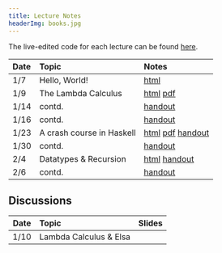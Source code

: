 ```yaml
---
title: Lecture Notes
headerImg: books.jpg
---
```



The live-edited code for each lecture can be found [here][code].

| **Date** | **Topic**           | **Notes**    |
| :------- | :------------------ | :----------- |
| 1/7      | Hello, World!       | [html][lec0] |
| 1/9      | The Lambda Calculus | [html][lec1] [pdf][pdf1] |
| 1/14     | contd.              | [handout][wk2a]
| 1/16     | contd.              | [handout][wk2b]
| 1/23     | A crash course in Haskell  | [html][lec2] [pdf][pdf2] [handout][wk3b] |
| 1/30     | contd.              | [handout][wk4b] |
| 2/4      | Datatypes & Recursion  | [html][lec3] [handout][wk5a] |
| 2/6      | contd.             | [handout][wk5b] |

<!--
| 1/30       | **Midterm I**              |                           |
| 2/6        | Datatypes & Recursion      | [html][lec3] [pdf][pdf3]  |
| 2/15       | Higher Order Functions     | [html][lec4] [pdf][pdf4]   |
| 2/22       | **Midterm II**             |                            |
| 2/27       | Environments & Closures    | [html][lec5] [pdf][pdf5]   |
| 3/5        | Lexing and Parsing         | [html][lec6] [code][arith] |
| 3/12       | Type Classes & Functors    | [html][lec7] [html][lec8]  |
| 3/14       | Monads & Hello, world!     | [html][lec9]               |
| 3/19       | **Final**                  |                            |
-->

## Discussions

| Date | Topic                  | Slides |
| :--: | :--------------------- | :----: |
| 1/10 | Lambda Calculus & Elsa |        |

<!--
| 1/14       | Lambda Calculus          | [pdf][disc1]         |
| 3/17       | Final Review             | [html][final-review] |
| 2/25       | Nano: Parsing and Eval   | [pdf][disc5]  |
| 3/4        | Type checking tips       | [pdf][disc6]  |
| 3/11       | Final Review             | [pdf][discFinal] |
-->

[wk2a]: static/raw/130-handout-1-14.pdf
[wk2b]: static/raw/130-handout-1-16.pdf
[wk3b]: static/raw/130-handout-1-23.pdf
[wk4b]: static/raw/130-handout-1-30.pdf
[wk5a]: static/raw/130-handout-2-4.pdf
[wk5b]: static/raw/130-handout-2-6.pdf

[lec0]: lectures/00-hello.html
[lec1]: lectures/01-lambda.html
[lec2]: lectures/02-haskell.html
[lec3]: lectures/03-datatypes.html
[lec4]: lectures/04-hof.html
[lec5]: lectures/05-environments.html
[lec5-clos]: lectures/05-closure.html
[lec6]: lectures/06-parsing.html
[lec7]: lectures/07-classes.html
[lec8]: lectures/08-monads.html
[lec9]: lectures/09-io.html
[rhoc]: https://reactjs.org/docs/higher-order-components.html
[mapRed]: https://en.wikipedia.org/wiki/MapReduce
[pdf1]: /static/raw/01-lambda.pdf
[pdf2]: /static/raw/02-haskell.pdf
[pdf3]: /static/raw/03-data.pdf
[pdf4]: /static/raw/04-hof.pdf
[pdf5]: /static/raw/05-environments.pdf
[pdf6]: /static/raw/06-parsing.pdf
[pdf8]: /static/raw/08-monads.pdf
[code]: https://github.com/ucsd-cse130/wi25/tree/master/static/code/src
[arith]: https://github.com/ucsd-cse130/wi24/tree/main/static/arith
[lc-1-12]: /static/raw/lec_1_12_21.lc
[pdf-data]: /static/raw/03-datatypes.pdf
[pdf-data-b]: /static/raw/03-datatypes-B.pdf
[pdf-parse]: /static/raw/06-parsing.pdf
[lc4]: /static/raw/lec_4_10_2019.lc
[pdf-hof]: /static/raw/04-hof.pdf
[pdf-env]: /static/raw/05-environments.pdf
[disc1-blank]: /static/raw/disc1-lambda_calc.pdf
[disc1-annotated]: /static/raw/disc1-lambda_calc-20210106.pdf
[disc5]: /static/raw/disc5-parsing.pdf
[disc6]: /static/raw/disc-pa5tips.pdf
[discFinal]: /static/raw/final-disc.pdf
[parsing]: https://github.com/cse130-sp18/arith
[elsa]: https://github.com/ucsd-progsys/elsa
[intro]: /static/raw/Intro.hs
[datatypes]: /static/raw/Datatypes.hs
[tail]: /static/raw/Tail.hs
[midterm]: /static/raw/130-midterm-wi19.pdf
[midterm-sol]: /static/raw/130-midterm-wi19-solution.pdf
[final-prep]: /static/raw/appendix.pdf
[final]: /static/raw/130-final-wi19.pdf
[final-sol]: /static/raw/130-final-wi19-solution.pdf
[final-review]: discussions/final-review.html
